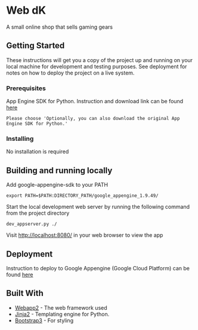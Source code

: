 # Web dK

A small online shop that sells gaming gears

## Getting Started

These instructions will get you a copy of the project up and running on your local machine for development and testing purposes. See deployment for notes on how to deploy the project on a live system.

### Prerequisites

App Engine SDK for Python. Instruction and download link can be found [here](https://cloud.google.com/appengine/docs/python/download)

```
Please choose 'Optionally, you can also download the original App Engine SDK for Python.'
```

### Installing

No installation is required

## Building and running locally

Add google-appengine-sdk to your PATH

```
export PATH=$PATH:DIRECTORY_PATH/google_appengine_1.9.49/
```

Start the local development web server by running the following command from the project directory

```
dev_appserver.py ./
```

Visit [http://localhost:8080/](http://localhost:8080/) in your web browser to view the app

## Deployment

Instruction to deploy to Google Appengine (Google Cloud Platform) can be found [here](https://cloud.google.com/appengine/docs/python/getting-started/deploying-the-application)

## Built With

* [Webapp2](https://webapp2.readthedocs.io/en/latest/) - The web framework used
* [Jinja2](https://maven.apache.org/) - Templating engine for Python.
* [Bootstrap3](http://getbootstrap.com/) - For styling

